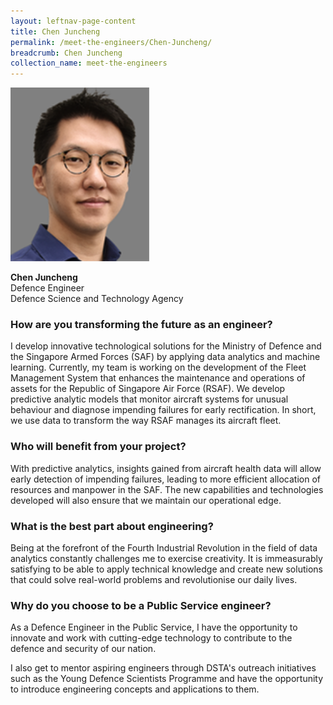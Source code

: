 ```yaml
---
layout: leftnav-page-content
title: Chen Juncheng
permalink: /meet-the-engineers/Chen-Juncheng/
breadcrumb: Chen Juncheng
collection_name: meet-the-engineers
---
```


<img src="/images/Juncheng.jpg" alt="Chen Juncheng" style="width:222px;height:278px;" align="left">
<br clear="left">
<br>
<strong>Chen Juncheng</strong>
<br> Defence Engineer
<br> Defence Science and Technology Agency

### How are you transforming the future as an engineer?
I develop innovative technological solutions for the Ministry of Defence and the Singapore Armed Forces (SAF) by applying data analytics and machine learning. Currently, my team is working on the development of the Fleet Management System that enhances the maintenance and operations of assets for the Republic of Singapore Air Force (RSAF). We develop predictive analytic models that monitor aircraft systems for unusual behaviour and diagnose impending failures for early rectification. In short, we use data to transform the way RSAF manages its aircraft fleet.

### Who will benefit from your project?
With predictive analytics, insights gained from aircraft health data will allow early detection of impending failures, leading to more efficient allocation of resources and manpower in the SAF. The new capabilities and technologies developed will also ensure that we maintain our operational edge.

### What is the best part about engineering?
Being at the forefront of the Fourth Industrial Revolution in the field of data analytics constantly challenges me to exercise creativity. It is immeasurably satisfying to be able to apply technical knowledge and create new solutions that could solve real-world problems and revolutionise our daily lives.

### Why do you choose to be a Public Service engineer?
As a Defence Engineer in the Public Service, I have the opportunity to innovate and work with cutting-edge technology to contribute to the defence and security of our nation.

I also get to mentor aspiring engineers through DSTA's outreach initiatives such as the Young Defence Scientists Programme and have the opportunity to introduce engineering concepts and applications to them.
